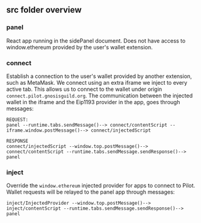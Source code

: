 ## src folder overview

### panel

React app running in the sidePanel document. Does not have access to window.ethereum provided by the user's wallet extension.

### connect

Establish a connection to the user's wallet provided by another extension, such as MetaMask. We connect using an extra iframe we inject to every active tab. This allows us to connect to the wallet under origin `connect.pilot.gnosisguild.org`.
The communication between the injected wallet in the iframe and the Eip1193 provider in the app, goes through messages:

```
REQUEST:
panel --runtime.tabs.sendMessage()--> connect/contentScript --iframe.window.postMessage()--> connect/injectedScript

RESPONSE
connect/injectedScript --window.top.postMessage()--> connect/contentScript --runtime.tabs.sendMessage.sendResponse()--> panel
```

### inject

Override the `window.ethereum` injected provider for apps to connect to Pilot. Wallet requests will be relayed to the panel app through messages:

```
inject/InjectedProvider --window.top.postMessage()--> inject/contentScript --runtime.tabs.sendMessage.sendResponse()--> panel
```

